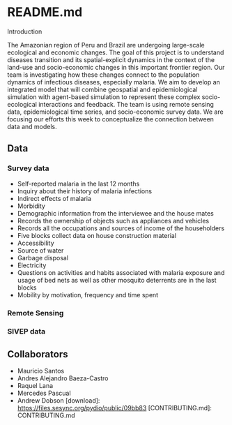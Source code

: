 # README.md

Introduction

The Amazonian region of Peru and Brazil are undergoing large-scale ecological and economic changes. The goal of this project is to understand diseases transition and its spatial-explicit dynamics in the context of the land-use and socio-economic changes in this important frontier region. 
Our team is investigating how these changes connect to the population dynamics of infectious diseases, especially malaria. We aim to develop an integrated model that will combine geospatial and epidemiological simulation with agent-based simulation to represent these complex socio-ecological interactions and feedback. The team is using remote sensing data, epidemiological time series, and socio-economic survey data. 
We are focusing our efforts this week to conceptualize the connection between data and models.

## Data
### Survey data  
- Self-reported malaria in the last 12 months 
- Inquiry about their history of malaria infections  
- Indirect effects of malaria
- Morbidity
- Demographic information from the interviewee and the house mates  
- Records the ownership of objects such as appliances and vehicles  
- Records all the occupations and sources of income of the householders  
- Five blocks collect data on house construction material  
- Accessibility 
- Source of water  
- Garbage disposal   
- Electricity
- Questions on activities and habits associated with malaria exposure and usage of bed nets as well as other mosquito deterrents are in the last blocks  
- Mobility by motivation, frequency and time spent

### Remote Sensing

### SIVEP data



## Collaborators

- Mauricio Santos
- Andres Alejandro Baeza-Castro
- Raquel Lana
- Mercedes Pascual
- Andrew Dobson
[download]: https://files.sesync.org/pydio/public/09bb83
[CONTRIBUTING.md]: CONTRIBUTING.md
